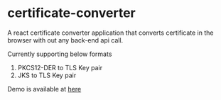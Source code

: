 # certificate-converter
A react certificate converter application that converts certificate in the browser with out any back-end api call. 

Currently supporting below formats
1. PKCS12-DER to TLS Key pair
1. JKS to TLS Key pair

Demo is available at [here](https://certificate-converter.netlify.app/)